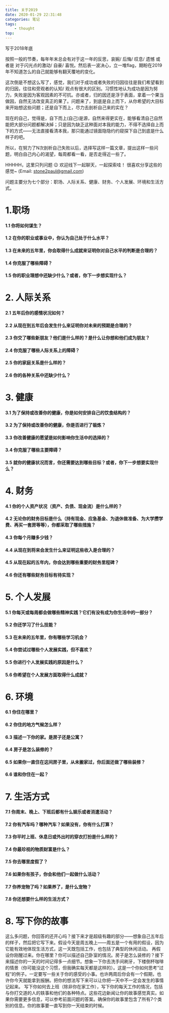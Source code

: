```yaml
---
title: 关于2019
date: 2020-01-29 22:31:48
categories: 笔记
tags:
    - thought
top:
---
```

写于2018年底

按照一般的节奏，每年年末总会有对于这一年的反思，哀婉/ 后悔/ 叹息/ 遗憾 或者是 对于闪光点的激动/ 自豪/ 喜悦。然后表一波决心，立一堆flag，期盼在2019年不知道怎么的自己就能够有翻天覆地的变化。 

这次倒是不想这么写了，感觉，我们对于成功或者失败的归因往往是我们希望看到的归因，往往和旁观者的认知/ 观点有很大的区别。习惯性地认为成功是因为努力，失败是因为客观因素的不可抗。亦或者，归的因还是浮于表面，拿着一个果当做因，自然无法改变真正的果了。问题来了，到底是自上而下，从你希望的大目标来开始想这些问题；还是自下而上，尽力去剖析自己来的实在？  

现在的自己，觉得是，自下而上(自己)是源，自然来得更实在，能够看清自己自然能把大部分问题都解决掉；只是因为缺乏这种面对本我的能力，不得不选择自上而下的方式——无法直接看清本我，那只能通过镜面隐隐约约窥探下自己到底是什么样子的吧。  

所以，在努力了N次剖析自己失败以后，选择写这样一篇文章，提出这样一些问题，明白自己内心的渴望，每周都看一看，是否走得近一些了。 

HHHHH，这里只列问题 😉 欢迎线下一起聊天，一起探索哇！ 很喜欢分享这些的感觉~ (Email: stone2paul@gmail.com) 

问题主要分为七个部分：职场、人际关系、健康、财务、个人发展、环境和生活方式。 
# 1.职场
#### 1.1 你将如何谋生？
#### 1.2 在你的职业或事业中，你认为自己处于什么水平？
#### 1.3 在未来的五年里，你会取得什么成就来证明你对自己水平的判断是合理的？
#### 1.4 你克服了哪些障碍？
#### 1.5 你的职业理想中还缺少什么？或者，你下一步想实现什么？

# 2. 人际关系
#### 2.1 五年后你的感情状况如何？
#### 2.2 从现在到五年后会发生什么来证明你对未来的预期是合理的？
#### 2.3 你交了哪些新朋友？他们是什么样的？是什么让你想和他们成为朋友？
#### 2.4 你克服了哪些人际关系上的障碍？
#### 2.5 你的家庭关系是什么样的？
#### 2.6 你的各种关系中还缺少什么？
# 3. 健康
#### 3.1 为了保持或改善你的健康，你是如何安排自己的饮食结构的？
#### 3.2 为了保持或改善你的健康，你是否进行了锻炼？
#### 3.3 你改善健康的愿望是如何影响你生活中的选择的？
#### 3.4 你克服了哪些主要障碍？
#### 3.5 就你的健康状况而言，你还需要达到哪些目标？或者，你下一步想要实现什么？
# 4. 财务
#### 4.1 你的个人资产状况（资产、负债、现金流）是什么样的？
#### 4.2 无论你的财务目标是什么（持有现金、应急基金、为退休做准备、为大学攒学费、再买一套房等等），你都采取了哪些措施？
#### 4.3 你每个月赚多少钱？
#### 4.4 从现在到将来会发生什么来证明这些收入是合理的？
#### 4.5 从现在起的五年内，你会达到哪些重要的财务里程碑？
#### 4.6 你还有哪些财务目标有待实现？
# 5. 个人发展
#### 5.1 你每天或每周都会做哪些精神实践？它们有没有成为你生活中的一部分？
#### 5.2 你还学习了什么技能？
#### 5.3 在未来的五年里，你有哪些学习机会？
#### 5.4 你尝试过哪些个人发展实践，但不喜欢？
#### 5.5 你进行个人发展实践的原因是什么？
#### 5.6 你希望在个人发展方面取得什么成就？
# 6. 环境
#### 6.1 你住在哪里？
#### 6.2 你住的地方气候怎么样？
#### 6.3 描述一下你的家。是房子还是公寓？
#### 6.4 房子是怎么装修的？
#### 6.5 如果你一直住在这间房子里，从未搬家过，你后面还做了哪些装修？
#### 6.6 谁和你住在一起？
# 7. 生活方式
#### 7.1 你周末、晚上、下班后都有什么娱乐或者消遣活动？
#### 7.2 你有汽车吗？哪种汽车？如果没有，你有什么打算？
#### 7.3 你平时上班、休息日或外出时的穿衣打扮是什么样的？
#### 7.4 你最珍视的物质财富是什么？
#### 7.5 你去哪里度假了？
#### 7.6 如果你有孩子，你会和他们一起做什么活动？
#### 7.7 你养宠物了吗？如果养了，是什么宠物？
#### 7.8 你还想要什么样的生活方式？


# 8. 写下你的故事
这么多问题，你回答的还开心吗？接下来才是超级有趣的部分——想象自己五年后的样子，然后把它写下来。假设今天是周五晚上——周五是一个有用的假设，因为它能有效地体现生活方式，这一天既包括工作，也包括了典型的休闲活动。
再假设你刚醒过来。你在哪里？你可以描述自己卧室的情况。房子是怎么装修的？接下来描述你的一天的时间记得多一点细节。想象一下你去洗手间刷牙，下楼倒杯咖啡的情景（你可能没这个习惯，但我确实每天都是这样的）。这是一个你如何思考“过程”的例子。一定要写一些关于你的感受的小事。也许两周后你会有一个假期，也许你今天就能拿到报酬。把你的想法写下来可以让你把一天中不一定会发生的事情记起来。
写下你如何去上班（除非你在家工作），写下你的每天工作的情况，包括与你打交道的人的轶事和他们的各种特点。这些花边新闻让你的故事感觉真实。如果你需要更多信息，可以参考前面问题的答案。确保你的故事里包含了所有7个类别的信息。你的故事要一直写到你一天结束的时候。